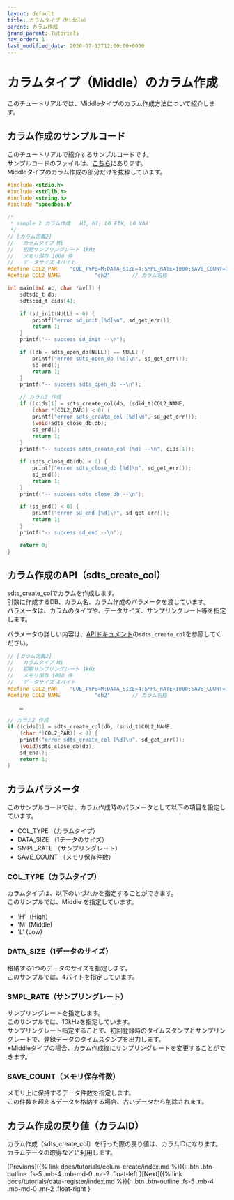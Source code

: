 ```yaml
---
layout: default
title: カラムタイプ（Middle）
parent: カラム作成
grand_parent: Tutorials
nav_order: 1
last_modified_date: 2020-07-13T12:00:00+0000
---
```


# カラムタイプ（Middle）のカラム作成

このチュートリアルでは、Middleタイプのカラム作成方法について紹介します。<br>

## カラム作成のサンプルコード

このチュートリアルで紹介するサンプルコードです。<br>
サンプルコードのファイルは、[こちら](https://github.com/saltyster/speedbee-ts/blob/main/samples/src/sample2.c)にあります。<br>
Middleタイプのカラム作成の部分だけを抜粋しています。<br>

```c
#include <stdio.h>
#include <stdlib.h>
#include <string.h>
#include "speedbee.h"

/*
 * sample 2 カラム作成   HI, MI, LO FIX, LO VAR
 */
// [カラム定義2]
//   カラムタイプ Mi
//   初期サンプリングレート 1kHz
//   メモリ保存 1000 件
//   データサイズ 4バイト
#define COL2_PAR	"COL_TYPE=M;DATA_SIZE=4;SMPL_RATE=1000;SAVE_COUNT=1000"
#define COL2_NAME			"ch2"		// カラム名称

int main(int ac, char *av[]) {
	sdtsdb_t db;
	sdtscid_t cids[4];

	if (sd_init(NULL) < 0) {
		printf("error sd_init [%d]\n", sd_get_err());
		return 1;
	}
	printf("-- success sd_init --\n");

	if ((db = sdts_open_db(NULL)) == NULL) {
		printf("error sdts_open_db [%d]\n", sd_get_err());
		sd_end();
		return 1;
	}
	printf("-- success sdts_open_db --\n");

	// カラム2 作成
	if ((cids[1] = sdts_create_col(db, (sdid_t)COL2_NAME,
		(char *)COL2_PAR)) < 0) {
		printf("error sdts_create_col [%d]\n", sd_get_err());
		(void)sdts_close_db(db);
		sd_end();
		return 1;
	}
	printf("-- success sdts_create_col [%d] --\n", cids[1]);

	if (sdts_close_db(db) < 0) {
		printf("error sdts_close_db [%d]\n", sd_get_err());
		sd_end();
		return 1;
	}
	printf("-- success sdts_close_db --\n");

	if (sd_end() < 0) {
		printf("error sd_end [%d]\n", sd_get_err());
		return 1;
	}
	printf("-- success sd_end --\n");

	return 0;
}
```

## カラム作成のAPI（sdts_create_col）

sdts_create_colでカラムを作成します。<br>
引数に作成するDB、カラム名、カラム作成のパラメータを渡しています。<br>
パラメータは、カラムのタイプや、データサイズ、サンプリングレート等を指定します。<br>

パラメータの詳しい内容は、[APIドキュメント](https://github.com/saltyster/speedbee-ts/blob/main/doc/SDTS_API_20200707.pdf)の`sdts_create_col`を参照してください。

```c
// [カラム定義2]
//   カラムタイプ Mi
//   初期サンプリングレート 1kHz
//   メモリ保存 1000 件
//   データサイズ 4バイト
#define COL2_PAR	"COL_TYPE=M;DATA_SIZE=4;SMPL_RATE=1000;SAVE_COUNT=1000"
#define COL2_NAME			"ch2"		// カラム名称

    …

// カラム2 作成
if ((cids[1] = sdts_create_col(db, (sdid_t)COL2_NAME,
    (char *)COL2_PAR)) < 0) {
    printf("error sdts_create_col [%d]\n", sd_get_err());
    (void)sdts_close_db(db);
    sd_end();
    return 1;
}
```

## カラムパラメータ

このサンプルコードでは、カラム作成時のパラメータとして以下の項目を設定しています。<br>

- COL_TYPE （カラムタイプ）
- DATA_SIZE （1データのサイズ）
- SMPL_RATE （サンプリングレート）
- SAVE_COUNT （メモリ保存件数）

### COL_TYPE（カラムタイプ）

カラムタイプは、以下のいづれかを指定することができます。<br>
このサンプルでは、Middle を指定しています。<br>

- 'H'（High）
- 'M' (Middle)
- 'L' (Low)

### DATA_SIZE（1データのサイズ）

格納する1つのデータのサイズを指定します。<br>
このサンプルでは、4バイトを指定しています。<br>

### SMPL_RATE（サンプリングレート）

サンプリングレートを指定します。<br>
このサンプルでは、10kHzを指定しています。<br>
サンプリングレート指定することで、初回登録時のタイムスタンプとサンプリングレートで、登録データのタイムスタンプを出力します。<br>
※Middleタイプの場合、カラム作成後にサンプリングレートを変更することができます。

### SAVE_COUNT（メモリ保存件数）

メモリ上に保持するデータ件数を指定します。<br>
この件数を超えるデータを格納する場合、古いデータから削除されます。<br>

## カラム作成の戻り値（カラムID）

カラム作成（sdts_create_col）を行った際の戻り値は、カラムIDになります。<br>
カラムデータの取得などに利用します。<br>


[Previons]({% link docs/tutorials/colum-create/index.md %}){: .btn .btn-outline .fs-5 .mb-4 .mb-md-0 .mr-2 .float-left }[Next]({% link docs/tutorials/data-register/index.md %}){: .btn .btn-outline .fs-5 .mb-4 .mb-md-0 .mr-2 .float-right }<br>